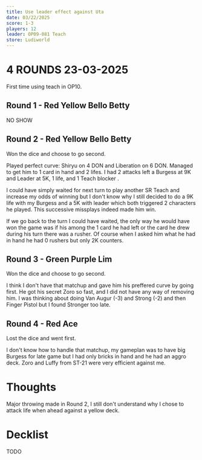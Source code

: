 ```yaml
---
title: Use leader effect against Uta
date: 03/22/2025
score: 1-3
players: 12
leader: OP09-081 Teach
store: Ludiworld
---
```


# 4 ROUNDS 23-03-2025

First time using teach in OP10.

## Round 1 - Red Yellow Bello Betty

NO SHOW

## Round 2 - Red Yellow Bello Betty

Won the dice and choose to go second.

Played perfect curve: Shiryu on 4 DON and Liberation on 6 DON.
Managed to get him to 1 card in hand and 2 lifes.
I had 2 attacks left a Burgess at 9K and Leader at 5K, 1 life, and 1 Teach blocker .

I could have simply waited for next turn to play another SR Teach and increase my odds of winning but I don't know why I still decided to do a 9K life with my Burgess and a 5K with leader which both triggered 2 characters he played. This successive missplays indeed made him win.

If we go back to the turn I could have waited, the only way he would have won the game was if his among the 1 card he had left or the card he drew during his turn there was a rusher. Of course when I asked him what he had in hand he had 0 rushers but only 2K counters.

## Round 3 - Green Purple Lim

Won the dice and choose to go second.

I think I don't have that matchup and gave him his preffered curve by going first.
He got his secret Zoro so fast, and I did not have any way of removing him.
I was thinking about doing Van Augur (-3) and Strong (-2) and then Finger Pistol but I found Stronger too late.

## Round 4 - Red Ace

Lost the dice and went first.

I don't know how to handle that matchup, my gameplan was to have big Burgess for late game but I had only bricks in hand and he had an aggro deck. Zoro and Luffy from ST-21 were very efficient against me.

# Thoughts

Major throwing made in Round 2, I still don't understand why I chose to attack life when ahead against a yellow deck.

# Decklist

TODO
